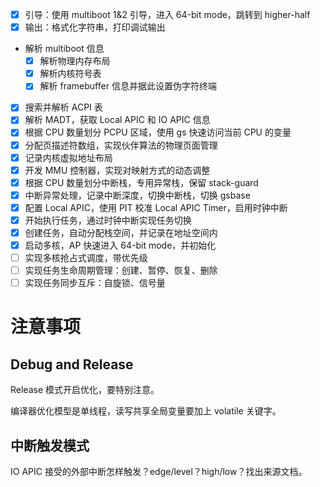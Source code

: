 - [x] 引导：使用 multiboot 1&2 引导，进入 64-bit mode，跳转到 higher-half
- [x] 输出：格式化字符串，打印调试输出
- 解析 multiboot 信息
  - [x] 解析物理内存布局
  - [x] 解析内核符号表
  - [x] 解析 framebuffer 信息并据此设置伪字符终端
- [x] 搜索并解析 ACPI 表
- [x] 解析 MADT，获取 Local APIC 和 IO APIC 信息
- [x] 根据 CPU 数量划分 PCPU 区域，使用 gs 快速访问当前 CPU 的变量
- [x] 分配页描述符数组，实现伙伴算法的物理页面管理
- [x] 记录内核虚拟地址布局
- [x] 开发 MMU 控制器，实现对映射方式的动态调整
- [x] 根据 CPU 数量划分中断栈，专用异常栈，保留 stack-guard
- [x] 中断异常处理，记录中断深度，切换中断栈，切换 gsbase
- [x] 配置 Local APIC，使用 PIT 校准 Local APIC Timer，启用时钟中断
- [x] 开始执行任务，通过时钟中断实现任务切换
- [x] 创建任务，自动分配栈空间，并记录在地址空间内
- [x] 启动多核，AP 快速进入 64-bit mode，并初始化
- [ ] 实现多核抢占式调度，带优先级
- [ ] 实现任务生命周期管理：创建、暂停、恢复、删除
- [ ] 实现任务同步互斥：自旋锁、信号量

# 注意事项

## Debug and Release

Release 模式开启优化，要特别注意。

编译器优化模型是单线程，读写共享全局变量要加上 volatile 关键字。

## 中断触发模式

IO APIC 接受的外部中断怎样触发？edge/level？high/low？找出来源文档。
